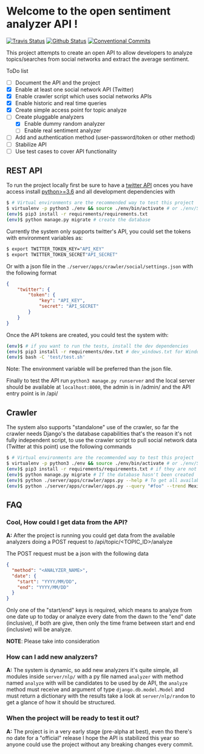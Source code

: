 # Welcome to the open sentiment analyzer API !

[![Travis Status](https://travis-ci.com/Mike325/SentimentAnalyzer.svg?token=3YWhs8nPpqyajna6si5D&branch=master)](https://travis-ci.com/Mike325/SentimentAnalyzer)
[![Github Status](https://github.com/Mike325/SentimentAnalyzer/workflows/analyzer/badge.svg)](https://github.com/Mike325/SentimentAnalyzer/actions)
[![Conventional Commits](https://img.shields.io/badge/Conventional%20Commits-1.0.0-yellow.svg)](https://conventionalcommits.org)


This project attempts to create an open API to allow developers to analyze
topics/searches from social networks and extract the average sentiment.

ToDo list

- [ ] Document the API and the project
- [X] Enable at least one social network API (Twitter)
- [X] Enable crawler script which uses social networks APIs
- [X] Enable historic and real time queries
- [X] Create simple access point for topic analyze
- [ ] Create pluggable analyzers
  - [X] Enable dummy random analyzer
  - [ ] Enable real sentiment analyzer
- [ ] Add and authentication method (user-password/token or other method)
- [ ] Stabilize API
- [ ] Use test cases to cover API functionality

## REST API

To run the project locally first be sure to have a
[twitter API](https://developer.twitter.com/en/apply-for-access) onces you have access install [python>=3.6](https://www.python.org/downloads/) and all development dependencies with

```sh
$ # Virtual environments are the recommended way to test this project
$ virtualenv -p python3 ./env && source ./env/bin/activate # or ./env/Scripts/activate for Windows
(env)$ pip3 install -r requirements/requirements.txt
(env)$ python manage.py migrate # create the database
```
Currently the system only supports twitter's API,
you could set the tokens with environment variables as:

```sh
$ export TWITTER_TOKEN_KEY="API_KEY"
$ export TWITTER_TOKEN_SECRET"API_SECRET"
```

Or with a json file in the `./server/apps/crawler/social/settings.json` with the following format

```json
{
    "twitter": {
        "token": {
            "key": "API_KEY",
            "secret": "API_SECRET"
        }
    }
}
```

Once the API tokens are created, you could test the system with:

```sh
(env)$ # if you want to run the tests, install the dev dependencies
(env)$ pip3 install -r requirements/dev.txt # dev_windows.txt for Windows
(env)$ bash -C 'test/test.sh'
```

Note: The environment variable will be preferred than the json file.


Finally to test the API run `python3 manage.py runserver` and the local server
should be available at `localhost:8000`, the admin is in /admin/ and the API
entry point is in /api/

## Crawler

The system also supports "standalone" use of the crawler, so far the crawler
needs Django's the database capabilities that's the reason it's not fully
independent script, to use the crawler script to pull social network data
(Twitter at this point) use the following commands

```sh
$ # Virtual environments are the recommended way to test this project
$ virtualenv -p python3 ./env && source ./env/bin/activate # or ./env/Scripts/activate for Windows
(env)$ pip3 install -r requirements/requirements.txt # if they are not installed yet
(env)$ python manage.py migrate # If the database hasn't been created
(env)$ python ./server/apps/crawler/apps.py --help # To get all available options
(env)$ python ./server/apps/crawler/apps.py --query "#foo" --trend Mexico --network twitter
```

## FAQ

### Cool, How could I get data from the API?
**A:** After the project is running you could get data from the available
analyzers doing a POST request to /api/topic/<TOPIC_ID>/analyze


The POST request must be a json with the following data
```json
{
  "method": "<ANALYZER_NAME>",
  "date": {
    "start": "YYYY/MM/DD",
    "end": "YYYY/MM/DD"
  }
}
```
Only one of the "start/end" keys is required, which means to analyze from one
date up to today or analyze every date from the dawn to the "end" date
(inclusive), if both are give, then only the time frame between start and end
(inclusive) will be analyze.


**NOTE**: Please take into consideration

### How can I add new analyzers?
**A:** The system is dynamic, so add new analyzers it's quite simple,
all modules inside `server/nlp/` with a py file named `analyzer` with method named
`analyze`  with will be candidates to be used by de API, the `analyze` method
must receive and argument of type `django.db.model.Model` and must return a
dictionary with the results take a look at `server/nlp/random` to get a glance
of how it should be structured.

### When the project will be ready to test it out?
**A:** The project is in a very early stage (pre-alpha at best), even tho
there's no date for a "official" release I hope the API is stabilized this year
so anyone could use the project without any breaking changes every commit.
